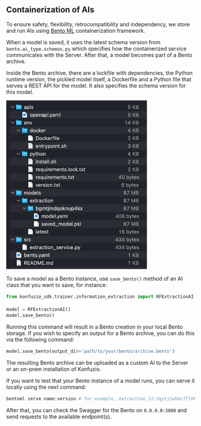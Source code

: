 ## Containerization of AIs

To ensure safety, flexibility, retrocompatibility and independency, we store and run AIs using 
[Bento ML](https://docs.bentoml.org/en/latest/?_gl=1*hctmyy*_gcl_au*NzY2ODYxNDY1LjE3MDY1MzU5NTk.#) containerization 
framework. 

When a model is saved, it uses the latest schema version from `bento.ai_type.schemas.py` which specifies how the 
containerized service communicates with the Server. After that, a model becomes part of a Bento archive.

Inside the Bento archive, there are a lockfile with dependencies, the Python runtime version, the pickled model itself, 
a Dockerfile and a Python file that serves a REST API for the model. It also specifies the schema version for this model.

![Bento archive](bentoml.png)

To save a model as a Bento instance, use `save_bento()` method of an AI class that you want to save, for instance:

```python
from konfuzio_sdk.trainer.information_extraction import RFExtractionAI

model = RFExtractionAI()
model.save_bento()
```

Running this command will result in a Bento creation in your local Bento storage. If you wish to specify an output for
a Bento archive, you can do this via the following command:

```python
model.save_bento(output_dir='path/to/your/bento/archive.bento')
```

The resulting Bento archive can be uploaded as a custom AI to the Server or an on-prem installation of Konfuzio. 

If you want to test that your Bento instance of a model runs, you can serve it locally using the next command:

```bash
bentoml serve name:version # for example, extraction_11:2qytjiwhoc7flhbp
```

After that, you can check the Swagger for the Bento on `0.0.0.0:3000` and send requests to the available endpoint(s).